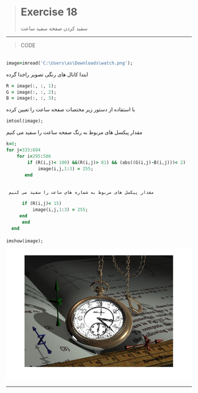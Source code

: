 
> # Exercise 18
> سفید کردن صفحه سفید ساعت
***
>CODE

```ruby

image=imread('C:\Users\as\Downloads\watch.png');
```
ابتدا کانال های رنگی تصویر راجدا گرده
```ruby
R = image(:, :, 1);
G = image(:, :, 2);
B = image(:, :, 3);
```
با استفاده از دستور زیر مختصات صفحه ساعت را تعیین کرده
```ruby
imtool(image);

```
مقدار پیکسل های مربوط به رنگ صفحه ساعت را سفید می کنیم
```ruby
k=0;
for j=333:694
    for i=295:586
        if (R(i,j)< 100) &&(R(i,j)> 81) && (abs((G(i,j)-B(i,j)))< 2) 
            image(i,j,1:3) = 255;
       end
       
  ```    
     مقدار پیکسل های مربوط به شماره های ساعت را سفید می کنیم
  ```ruby      
        if (R(i,j)< 15) 
            image(i,j,1:3) = 255;
       end
        end
    end
    
imshow(image);
```
![alt text](https://github.com/semnan-university-ai/image-processing-class/blob/main/excersiecs/afsaneh427726/18/18.jpg)
***


